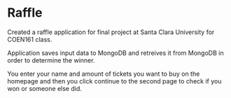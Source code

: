# Raffle
Created a raffle application for final project at Santa Clara University for COEN161 class. 

Application saves input data to MongoDB and retreives it from MongoDB in order to determine the winner.

You enter your name and amount of tickets you want to buy on the homepage and then you click continue to the second page to check if you won or someone else did.
